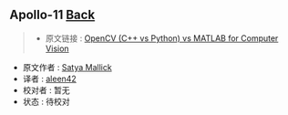 ## Apollo-11 [**Back**](./../translation.md)

> * 原文链接 : [OpenCV (C++ vs Python) vs MATLAB for Computer Vision](https://github.com/chrislgarry/Apollo-11)
* 原文作者 : [Satya Mallick](http://www.learnopencv.com/about/)
* 译者 : [aleen42](https://github.com/aleen42) 
* 校对者 : 暂无
* 状态 : 待校对
